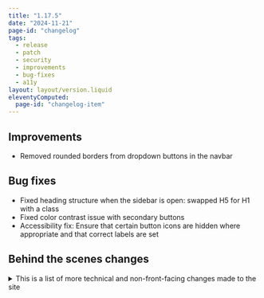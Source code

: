 ```yaml
---
title: "1.17.5"
date: "2024-11-21"
page-id: "changelog"
tags: 
  - release
  - patch
  - security
  - improvements
  - bug-fixes
  - a11y
layout: layout/version.liquid
eleventyComputed:
  page-id: "changelog-item"
---
```


## Improvements
- Removed rounded borders from dropdown buttons in the navbar

## Bug fixes
- Fixed heading structure when the sidebar is open: swapped H5 for H1 with a class
- Fixed color contrast issue with secondary buttons
- Accessibility fix: Ensure that certain button icons are hidden where appropriate and that correct labels are set

## Behind the scenes changes
<details>
<summary>This is a list of more technical and non-front-facing changes made to the site</summary>

### Security
- Updated cross-spawn to the latest version to resolve ReDoS CVE: https://github.com/advisories/ghsa-3xgq-45jj-v275

### Bug fixes
- Fixed erroneous double quote in the sidebar
</details>